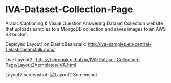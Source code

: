 # IVA-Dataset-Collection-Page
Arabic Captioning & Visual Question Answering Dataset Collection website that uploads samples to a MongoDB collection and saves images to an AWS S3 bucket.

Deployed Layout1 on ElasticBeanstalk: http://iva-samples.eu-central-1.elasticbeanstalk.com/

Live Layout2 : https://shroouk.github.io/IVA-Dataset-Collection-Page/Layout2/templates/IVA.html

Layout2 screenshot:
![Layout2 Screenshot](https://input-bucket-sw.s3.amazonaws.com/Capture8.PNG)

